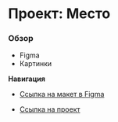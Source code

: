 # Проект: Место

### Обзор

* Figma
* Картинки

**Навигация**

* [Ссылка на макет в Figma](https://www.figma.com/file/2cn9N9jSkmxD84oJik7xL7/JavaScript.-Sprint-4?node-id=0%3A1)


* [Ссылка на проект](https://eysaveleva.github.io/mesto/)
